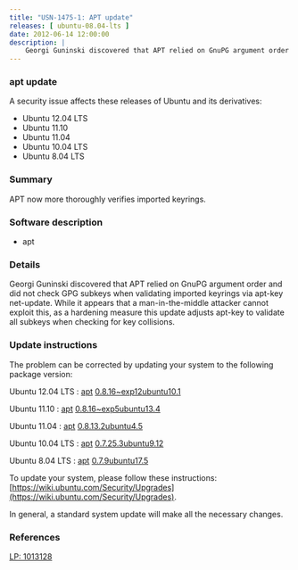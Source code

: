 ```yaml
---
title: "USN-1475-1: APT update"
releases: [ ubuntu-08.04-lts ]
date: 2012-06-14 12:00:00
description: |
    Georgi Guninski discovered that APT relied on GnuPG argument order and did not check GPG subkeys when validating imported keyrings via apt-key net-update. While it appears that a man-in-the-middle attacker cannot exploit this, as a hardening measure this update adjusts apt-key to validate all subkeys when checking for key collisions. 
--- 
```

 
### apt update

A security issue affects these releases of Ubuntu and its derivatives:

* Ubuntu 12.04 LTS
* Ubuntu 11.10
* Ubuntu 11.04
* Ubuntu 10.04 LTS
* Ubuntu 8.04 LTS

### Summary

APT now more thoroughly verifies imported keyrings. 

### Software description

* apt 

### Details

Georgi Guninski discovered that APT relied on GnuPG argument order and did not check GPG subkeys when validating imported keyrings via apt-key net-update. While it appears that a man-in-the-middle attacker cannot exploit this, as a hardening measure this update adjusts apt-key to validate all subkeys when checking for key collisions. 

### Update instructions

The problem can be corrected by updating your system to the following package version:

Ubuntu 12.04 LTS
 : [apt](https://launchpad.net/ubuntu/+source/apt) <span> [0.8.16~exp12ubuntu10.1](https://launchpad.net/ubuntu/+source/apt/0.8.16~exp12ubuntu10.1) </span> 

Ubuntu 11.10
 : [apt](https://launchpad.net/ubuntu/+source/apt) <span> [0.8.16~exp5ubuntu13.4](https://launchpad.net/ubuntu/+source/apt/0.8.16~exp5ubuntu13.4) </span> 

Ubuntu 11.04
 : [apt](https://launchpad.net/ubuntu/+source/apt) <span> [0.8.13.2ubuntu4.5](https://launchpad.net/ubuntu/+source/apt/0.8.13.2ubuntu4.5) </span> 

Ubuntu 10.04 LTS
 : [apt](https://launchpad.net/ubuntu/+source/apt) <span> [0.7.25.3ubuntu9.12](https://launchpad.net/ubuntu/+source/apt/0.7.25.3ubuntu9.12) </span> 

Ubuntu 8.04 LTS
 : [apt](https://launchpad.net/ubuntu/+source/apt) <span> [0.7.9ubuntu17.5](https://launchpad.net/ubuntu/+source/apt/0.7.9ubuntu17.5) </span> 

To update your system, please follow these instructions: [https://wiki.ubuntu.com/Security/Upgrades](https://wiki.ubuntu.com/Security/Upgrades).

In general, a standard system update will make all the necessary changes. 

### References

 [LP: 1013128](https://launchpad.net/bugs/1013128)
 
